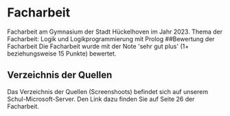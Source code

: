 # Facharbeit
Facharbeit am Gymnasium der Stadt Hückelhoven im Jahr 2023.
Thema der Facharbeit: Logik und Logikprogrammierung mit Prolog
##Bewertung der Facharbeit
Die Facharbeit wurde mit der Note 'sehr gut plus' (1+ beziehungsweise 15 Punkte) bewertet.
## Verzeichnis der Quellen
Das Verzeichnis der Quellen (Screenshoots) befindet sich auf unserem Schul-Microsoft-Server. Den Link dazu finden Sie auf Seite 26 der Facharbeit.
